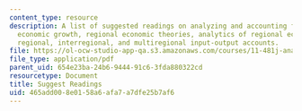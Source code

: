 ```yaml
---
content_type: resource
description: A list of suggested readings on analyzing and accounting for regional
  economic growth, regional economic theories, analytics of regional economics, and
  regional, interregional, and multiregional input-output accounts.
file: https://ol-ocw-studio-app-qa.s3.amazonaws.com/courses/11-481j-analyzing-and-accounting-for-regional-economic-growth-spring-2009/465add008e0158a6afa7a7dfe25b7af6_MIT11_481Js09_read01.pdf
file_type: application/pdf
parent_uid: 654e23ba-24b6-9444-91c6-3fda880322cd
resourcetype: Document
title: Suggest Readings
uid: 465add00-8e01-58a6-afa7-a7dfe25b7af6
---
```

